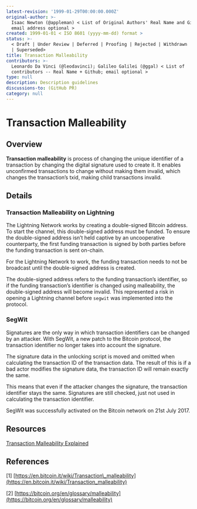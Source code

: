 ```yaml
---
latest-revision: '1999-01-29T00:00:00.000Z'
original-author: >-
  Isaac Newton (@appleman) < List of Original Authors' Real Name and Github;
  email address optional >
created: 1999-01-01 < ISO 8601 (yyyy-mm-dd) format >
status: >-
  < Draft | Under Review | Deferred | Proofing | Rejected | Withdrawn | Accepted
  | Superseded>
title: Transaction Malleability
contributors: >-
  Leonardo Da Vinci (@leodavinci); Galileo Galilei (@ggal) < List of
  contributors -- Real Name + Github; email optional >
type: null
description: Description guidelines
discussions-to: (GitHub PR)
category: null
---
```


# Transaction Malleability

## Overview

**Transaction malleability** is process of changing the unique identifier of a transaction by changing the digital signature used to create it. It enables unconfirmed transactions to change without making them invalid, which changes the transaction’s txid, making child transactions invalid.

## Details

### Transaction Malleability on Lightning

The Lightning Network works by creating a double-signed Bitcoin address. To start the channel, this double-signed address must be funded. To ensure the double-signed address isn’t held captive by an uncooperative counterparty, the first funding transaction is signed by both parties before the funding transaction is sent on-chain.

For the Lightning Network to work, the funding transaction needs to not be broadcast until the double-signed address is created.

The double-signed address refers to the funding transaction’s identifier, so if the funding transaction’s identifier is changed using malleability, the double-signed address will become invalid. This represented a risk in opening a Lightning channel before `segwit` was implemented into the protocol.

### SegWit

Signatures are the only way in which transaction identifiers can be changed by an attacker. With SegWit, a new patch to the Bitcoin protocol, the transaction identifier no longer takes into account the signature. 

The signature data in the unlocking script is moved and omitted when calculating the transaction ID of the transaction data. The result of this is if a bad actor modifies the signature data, the transaction ID will remain exactly the same.

This means that even if the attacker changes the signature, the transaction identifier stays the same. Signatures are still checked, just not used in calculating the transaction identifier.

SegWit was successfully activated on the Bitcoin network on 21st July 2017.

## Resources

[Transaction Malleability Explained](https://bitcointechtalk.com/transaction-malleability-explained-b7e240236fc7)

## References

\[1\] [https://en.bitcoin.it/wiki/Transaction\_malleability](https://en.bitcoin.it/wiki/Transaction_malleability)

\[2\] [https://bitcoin.org/en/glossary/malleability](https://bitcoin.org/en/glossary/malleability)

